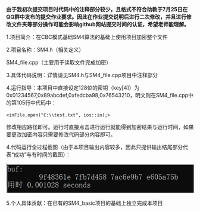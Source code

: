 **由于我初次提交项目时代码中的注释部分较少，且格式不符合助教于7月25日在QQ群中发布的提交作业要求。因此在作业提交说明后进行二次修改，并且进行修改文件夹等部分操作可能会影响github网站提交时间的认证，希望老师能理解。**

1.项目简介：在CBC模式基础SM4算法的基础上使用项目加密整个文件

2.项目名称：SM4.h（相关定义）

SM4_file.cpp（主要用于读取文件完成加密）

3.具体代码说明：详情请见SM4.h与SM4_file.cpp项目中注释部分

4.运行指导：本项目中直接设定128位的密钥（key[4]）为0x01234567,0x89abcdef,0xfedcba98,0x76543210，明文则在SM4_file.cpp中的第105行中代码中：

`<inFile.open("C:\\test.txt", ios::in);>`  

修改相应路径即可。运行时直接点击进行运行就能得到加密结果与运行时间，如果要更改加密内容只需要修改代码部分内容即可。

4.代码运行全过程截图（由于本项目输出内容较多，因此只提供输出结尾部分代表“成功”与有时间的截图）：

![image](https://github.com/q7oyv3vkal/Innovation-and-Entrepreneurship-Projects/blob/Image/1.png)

5.个人具体贡献：在已有的SM4_basic项目的基础上独立完成本项目
